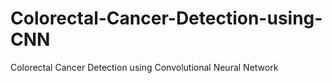 # Colorectal-Cancer-Detection-using-CNN
Colorectal Cancer Detection using Convolutional Neural Network
